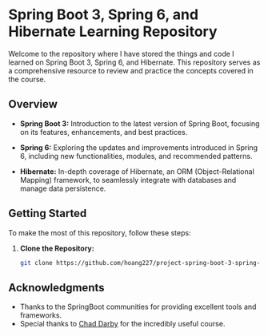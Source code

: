 # Spring Boot 3, Spring 6, and Hibernate Learning Repository

Welcome to the repository where I have stored the things and code I learned on Spring Boot 3, Spring 6, and Hibernate. This repository serves as a comprehensive resource to review and practice the concepts covered in the course.


## Overview

- **Spring Boot 3:** Introduction to the latest version of Spring Boot, focusing on its features, enhancements, and best practices.

- **Spring 6:** Exploring the updates and improvements introduced in Spring 6, including new functionalities, modules, and recommended patterns.

- **Hibernate:** In-depth coverage of Hibernate, an ORM (Object-Relational Mapping) framework, to seamlessly integrate with databases and manage data persistence.


## Getting Started

To make the most of this repository, follow these steps:

1. **Clone the Repository:**
   ```bash
   git clone https://github.com/hoang227/project-spring-boot-3-spring-6-hibernate.git
   ```

## Acknowledgments

- Thanks to the SpringBoot communities for providing excellent tools and frameworks.
- Special thanks to [Chad Darby](https://github.com/darbyluv2code) for the incredibly useful course.
